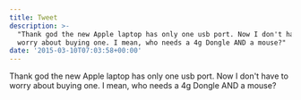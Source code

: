 ```yaml
---
title: Tweet
description: >-
  "Thank god the new Apple laptop has only one usb port. Now I don't have to
  worry about buying one. I mean, who needs a 4g Dongle AND a mouse?"
date: '2015-03-10T07:03:58+00:00'
---
```

Thank god the new Apple laptop has only one usb port. Now I don't have to worry about buying one. I mean, who needs a 4g Dongle AND a mouse?

